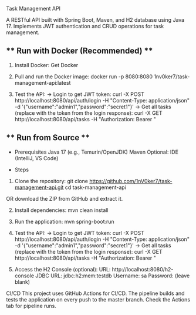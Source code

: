 Task Management API

A RESTful API built with Spring Boot, Maven, and H2 database using Java 17. Implements JWT authentication and CRUD operations for task management.


## ** Run with Docker (Recommended) ** 

1) Install Docker: Get Docker
2) Pull and run the Docker image:
    docker run -p 8080:8080 1nv0ker7/task-management-api:latest


3) Test the API:
    -> Login to get JWT token:
        curl -X POST http://localhost:8080/api/auth/login -H "Content-Type: application/json" -d '{"username":"admin1","password":"secret1"}'
    -> Get all tasks (replace <your-jwt-token> with the token from the login response):
        curl -X GET http://localhost:8080/api/tasks -H "Authorization: Bearer <your-jwt-token>"





## ** Run from Source **

* Prerequisites
    Java 17 (e.g., Temurin/OpenJDK)
    Maven
    Optional: IDE (IntelliJ, VS Code)

* Steps

1) Clone the repository:
    git clone https://github.com/1nV0ker7/task-management-api.git
    cd task-management-api

OR download the ZIP from GitHub and extract it.

2) Install dependencies:
    mvn clean install


3) Run the application:
    mvn spring-boot:run


4) Test the API:
    -> Login to get JWT token:
        curl -X POST http://localhost:8080/api/auth/login -H "Content-Type: application/json" -d '{"username":"admin1","password":"secret1"}'
    -> Get all tasks (replace <your-jwt-token> with the token from the login response):
        curl -X GET http://localhost:8080/api/tasks -H "Authorization: Bearer <your-jwt-token>"
    



5) Access the H2 Console (optional):
    URL: http://localhost:8080/h2-console
    JDBC URL: jdbc:h2:mem:testdb
    Username: sa
    Password: (leave blank)



CI/CD
This project uses GitHub Actions for CI/CD. The pipeline builds and tests the application on every push to the master branch. Check the Actions tab for pipeline runs.
